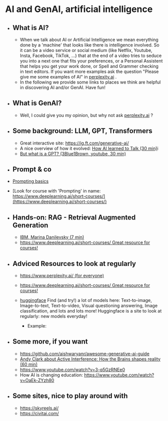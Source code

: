 # AI and GenAI, artificial intelligence

- ## What is AI?

    - When we talk about AI or Artificial Intelligence we mean everything done by a 'machine' that  looks like there is intelligence involved. So it can be a video service or social medium (like Netflix, Youtube, Insta, Facebook, TikTok, ...) that at the end of a video tries to seduce you into a next one that fits your preferences, or a Personal Assistent that helps you get your work done, or  Spell and Grammer checking in text editors. If you want more examples ask the question "Please give me some examples of AI" in [perplexity.ai](https://www.perplexity.ai/) .
    - In the following we provide some links to places we think are helpful in discovering AI and/or GenAI. Have fun!

- ## What is GenAI?
	
    - Well, I could give you my opinion, but why not ask [perplexity.ai](https://www.perplexity.ai/) ?
	
- ## Some background: LLM, GPT, Transformers

    - Great interactive site: https://ig.ft.com/generative-ai/
    - A nice overview of how it evolved: [How AI learned to Talk (30 min)](https://www.youtube.com/watch?v=OFS90-FX6pg)i
    - [But what is a GPT? (3Blue1Brown, youtube, 30 min)](https://www.youtube.com/watch?v=wjZofJX0v4M)

- ## Prompt & co

- [Prompting basics](https://www.promptingguide.ai/introduction/basics)
- [Look for course with 'Prompting' in name: https://www.deeplearning.ai/short-courses/](https://www.deeplearning.ai/short-courses/)
	
- ## Hands-on: RAG - Retrieval Augmented Generation

    - [IBM, Marina Danilevsky (7 min)](https://www.youtube.com/watch?v=T-D1OfcDW1M)
    - [https://www.deeplearning.ai/short-courses/ Great resource for courses!](https://www.deeplearning.ai/short-courses/)
	
- ## Adviced Resources to look at regularly
	
    - [https://www.perplexity.ai/ (for everyone)](https://www.perplexity.ai/)
    - [https://www.deeplearning.ai/short-courses/ Great resource for courses!](https://www.deeplearning.ai/short-courses/)


    - [huggingface](https://huggingface.co/) Find (and try!) a lot of models here: Text-to-image, Image-to-text, Text-to-video, Visual questioning answering, Image classification, and lots and lots more!  Huggingface is a site to look at regularly: new models everyday!
        - Example:

- ## Some more, if you want 
	
	- https://github.com/aishwaryanr/awesome-generative-ai-guide
    - [Andy Clark about Active Interference: How the Brains shapes reality (60 min)](https://www.youtube.com/watch?v=A1Ghrd7NBtk)
	- https://www.youtube.com/watch?v=3-q5GzRNEe0
	- How AI is changing education: https://www.youtube.com/watch?v=OaEk-ZYzh80
	

- ## Some sites, nice to play around with

    - https://skyreels.ai/
    - https://civitai.com/


